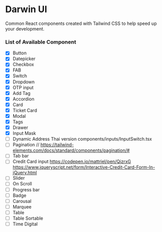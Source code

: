 # Darwin UI

Common React components created with Tailwind CSS
to help speed up your development.

### List of Available Component

- [x] Button
- [x] Datepicker
- [x] Checkbox
- [x] FAB
- [x] Switch
- [x] Dropdown
- [x] OTP input
- [x] Add Tag
- [x] Accordion
- [x] Card
- [x] Ticket Card
- [x] Modal
- [x] Tags
- [x] Drawer
- [x] Input Mask
- [ ] Dynamic Address Thai version
      components/inputs/InputSwitch.tsx
- [ ] Pagination //
      https://tailwind-elements.com/docs/standard/components/pagination/#
- [ ] Tab bar
- [ ] Credit Card input
      https://codepen.io/mattriel/pen/QjzrxG
      https://www.jqueryscript.net/form/Interactive-Credit-Card-Form-In-jQuery.html
- [ ] Slider
- [ ] On Scroll
- [ ] Progress bar
- [ ] Badge
- [ ] Carousal
- [ ] Marquee
- [ ] Table
- [ ] Table Sortable
- [ ] Time Digital
